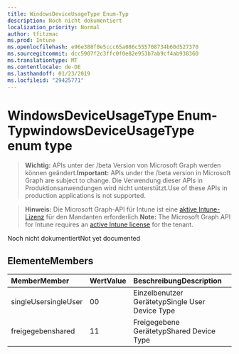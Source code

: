 ```yaml
---
title: WindowsDeviceUsageType Enum-Typ
description: Noch nicht dokumentiert
localization_priority: Normal
author: tfitzmac
ms.prod: Intune
ms.openlocfilehash: e96e388f0e5ccc65a086c555708734b60d527370
ms.sourcegitcommit: dcc5907f2c3ffc0f0e82e953b7ab9cf4ab938360
ms.translationtype: MT
ms.contentlocale: de-DE
ms.lasthandoff: 01/23/2019
ms.locfileid: "29425771"
---
```

# <a name="windowsdeviceusagetype-enum-type"></a><span data-ttu-id="420ca-103">WindowsDeviceUsageType Enum-Typ</span><span class="sxs-lookup"><span data-stu-id="420ca-103">windowsDeviceUsageType enum type</span></span>

> <span data-ttu-id="420ca-104">**Wichtig:** APIs unter der /beta Version von Microsoft Graph werden können geändert.</span><span class="sxs-lookup"><span data-stu-id="420ca-104">**Important:** APIs under the /beta version in Microsoft Graph are subject to change.</span></span> <span data-ttu-id="420ca-105">Die Verwendung dieser APIs in Produktionsanwendungen wird nicht unterstützt.</span><span class="sxs-lookup"><span data-stu-id="420ca-105">Use of these APIs in production applications is not supported.</span></span>

> <span data-ttu-id="420ca-106">**Hinweis:** Die Microsoft Graph-API für Intune ist eine [aktive Intune-Lizenz](https://go.microsoft.com/fwlink/?linkid=839381) für den Mandanten erforderlich.</span><span class="sxs-lookup"><span data-stu-id="420ca-106">**Note:** The Microsoft Graph API for Intune requires an [active Intune license](https://go.microsoft.com/fwlink/?linkid=839381) for the tenant.</span></span>

<span data-ttu-id="420ca-107">Noch nicht dokumentiert</span><span class="sxs-lookup"><span data-stu-id="420ca-107">Not yet documented</span></span>

## <a name="members"></a><span data-ttu-id="420ca-108">Elemente</span><span class="sxs-lookup"><span data-stu-id="420ca-108">Members</span></span>
|<span data-ttu-id="420ca-109">Member</span><span class="sxs-lookup"><span data-stu-id="420ca-109">Member</span></span>|<span data-ttu-id="420ca-110">Wert</span><span class="sxs-lookup"><span data-stu-id="420ca-110">Value</span></span>|<span data-ttu-id="420ca-111">Beschreibung</span><span class="sxs-lookup"><span data-stu-id="420ca-111">Description</span></span>|
|:---|:---|:---|
|<span data-ttu-id="420ca-112">singleUser</span><span class="sxs-lookup"><span data-stu-id="420ca-112">singleUser</span></span>|<span data-ttu-id="420ca-113">0</span><span class="sxs-lookup"><span data-stu-id="420ca-113">0</span></span>|<span data-ttu-id="420ca-114">Einzelbenutzer Gerätetyp</span><span class="sxs-lookup"><span data-stu-id="420ca-114">Single User Device Type</span></span>|
|<span data-ttu-id="420ca-115">freigegeben</span><span class="sxs-lookup"><span data-stu-id="420ca-115">shared</span></span>|<span data-ttu-id="420ca-116">1</span><span class="sxs-lookup"><span data-stu-id="420ca-116">1</span></span>|<span data-ttu-id="420ca-117">Freigegebene Gerätetyp</span><span class="sxs-lookup"><span data-stu-id="420ca-117">Shared Device Type</span></span>|




